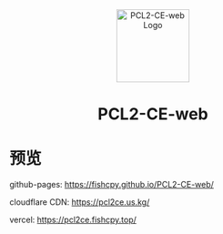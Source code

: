 <div align="center">

<img src="https://gitee.com/fishcpy/blog-image-transfer/releases/download/PCL2ce-web/web-logo.png" width="128" height="128" alt="PCL2-CE-web Logo">

# PCL2-CE-web

</div>

# 预览
github-pages: https://fishcpy.github.io/PCL2-CE-web/

cloudflare CDN: https://pcl2ce.us.kg/

vercel: https://pcl2ce.fishcpy.top/